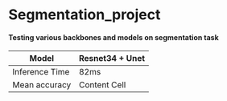 # Segmentation_project

#### Testing various backbones and models on segmentation task



| Model  | Resnet34 + Unet |
| ------------- | ------------- |
| Inference Time  | 82ms  |
| Mean accuracy  | Content Cell  |
